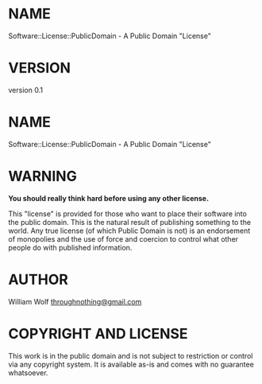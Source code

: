 # NAME

Software::License::PublicDomain - A Public Domain "License"

# VERSION

version 0.1

# NAME

Software::License::PublicDomain - A Public Domain "License"

# WARNING

__You should really think hard before using any other license.__

This "license" is provided for those who want to place their software into the
public domain.  This is the natural result of publishing something to the
world.  Any true license (of which Public Domain is not) is an endorsement of
monopolies and the use of force and coercion to control what other people do
with published information.

# AUTHOR

William Wolf <throughnothing@gmail.com>

# COPYRIGHT AND LICENSE

This work is in the public domain and is not subject to restriction or control
via any copyright system.  It is available as-is and comes with no guarantee
whatsoever.
